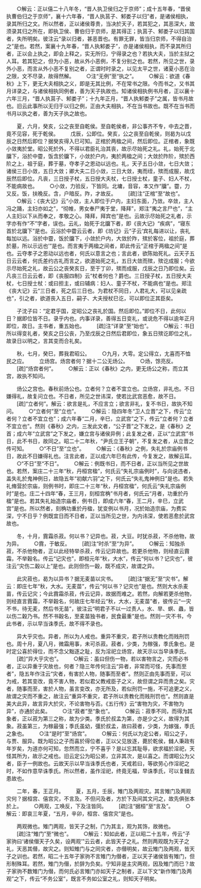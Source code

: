 <!-- { "loadSidebar": true } -->
　　○解云：正以僖二十八年冬，“晋人执卫侯归之于京师”；成十五年春，“晋侯执曹伯归之于京师”，襄十六年春，“晋人执莒子、邾娄子以归”者，是诸侯相执，录其所归之文。所以然者，正以诸侯尊贵，当决於天子，若其犯之，其恶深大，故须录其归之所在，即执卫侯、曹伯归于京师，是其得正；执莒子、邾娄子以归其国者，失所明矣。彼注云“录以归者，甚恶晋也。有罪无罪，皆当归京师，不得自治之”是也。若然，案襄十九年春，“晋人执邾娄子”，亦是诸侯相执，而不录其所归者，正以会上执之，即会上释之，实无所归，宁得录之也？若执大夫，当於主狱之人耳。若其犯之，但为小恶，故从外小恶例，不复分别之也。若然，所见之世，录外小恶，而言从外小恶不复别之者，正谓时时录之，以见太平之世，诸夏小恶在治之限，文不尽录，故得然解。
　　○注“无例”至“执之”。
　　○解云：欲道《春秋》上下，更无大夫相执之义，即是无其比例，不在常书之限。今而书之，又书其月详录之，与诸侯相执同例者，善为天子执故也。知诸侯相执例书月者，正以襄十六年三月，“晋人执莒子、邾娄子”；十九年正月，“晋人执邾娄子”之属，皆书月故也。旧云此事所以无归于以归之例，正由大夫相执，不在当书故也。既不在当书而书月以执之者，善为天子执之故也。

　　夏，六月，癸亥，公之丧至自乾侯。至自乾侯者，非公事齐不专，中去之晋，竟不见容，死于乾侯。
　　戊辰，公即位。癸亥，公之丧至自乾侯，则曷为以戊辰之日然后即位？据癸亥得入巳可知。正棺於两楹之间，然后即位。正棺者，象既小敛夷於堂。昭公死於外，不得以君臣礼治其丧，故示尽始死之礼。礼，始死于北牖下，浴於中霤，饭含於牖下，小敛於户内，夷於两楹之间；大敛於阼阶，殡於西阶之上，祖于庭，葬于墓，夺孝子之恩动以远也。礼，天子五日小敛，七日大敛；诸侯三日小敛，五日大敛；卿大夫二日小敛，三日大敛，夷而绖，殡而成服，故戊辰然后即位。凡丧，三日授子杖，五日授大夫杖，七日授士杖，童子、妇人不杖，不能病故也。
　　○小敛，力验反，下皆同。北墉，音容，本又作“牖”。霤，力又反。饭，扶晚反。含，户暗反。阼，才故反。
　　[疏]注“正棺”至“故也”。
　　○解云：《丧大记》云“小敛，主人即位于户内，主妇东面，乃敛。卒敛，主人冯之踊，主妇亦如之”，“彻帷，男女奉尸夷于堂，降拜”，郑注“夷之言尸也”，“主人主妇以下从而奉之，孝敬之心。降拜，拜宾也”是也。云故示尽始死之礼者，示字亦有作“不”字者，误也。云礼，始死于北牖下者，即《丧大记》“疾病”，“寝东首於北牖下”是也。云浴於中霤云云者，即《坊记》云“子云‘宾礼每进以让，丧礼每加以远。浴於中霤，饭於牖下，小敛於户内，大敛於阼，殡於客位，祖於庭，葬於墓，所以示远也’”是也。而言夷于两楹之间者，即此传云“正棺于两楹之间”是也。云夺孝子之恩动以远也者，何氏以意言之也；言此者，欲陈始死礼。云天子五日云云者，何氏差约古礼而言之，欲道始死之礼，五日大敛而殡，殡讫成服；今欲示尽始死之礼，故云公之丧癸亥日，至于丁卯，殡而成服，戊辰之日乃即位矣。云凡丧三日云云者，即《丧服四制》云“杖者何也？爵也。三日授子杖，五日授大夫杖，七日授士杖：或曰担主，或曰辅病：妇人、童子不杖，不能病也”是也。郑注《丧大记》云“三日者，死之后三日也。为君杖不同日，人君礼大，可以见亲疏也”，引之者，欲道丧入五日，嗣子、大夫授杖巳讫，可以即位正其臣矣。

　　子沈子曰：“定君乎国，定昭公之丧礼於国。然后即位。”即位不日，此何以日？据即位皆不日。录乎内也。内事详录，善得五日变礼，或说危不得以逾年正月即位，故日。主书者，重五始也。
　　[疏]注“详录”至“始也”。
　　○解云：书日所以得变礼者，癸亥之日公丧，乃至戊辰之日然后君即位，象五日殡讫即位之礼，故录日以明之，言其变而合礼矣。

　　秋，七月，癸巳，葬我君昭公。
　　○九月，大雩。定公得立，尢喜而不恤民之应。
　　立炀宫。炀宫者何？据十二公无炀公。
　　○炀，馀亮反。
　　[疏]“炀宫者何”。
　　○解云：正以《春秋》之内，更无炀公之称，而立其宫，故执不知问。

　　炀公之宫也。春秋前炀公也。立者何？立者不宜立也。立炀宫，非礼也。不日嫌得礼，故复问立也。不日者，所见之世讳深，使若比武宫恶愈，故不日。
　　[疏]“立者何”。解云：欲言是礼，不应言立；欲言非礼，复不书日，故执不知问。
　　○“立者何”至“立也”。
　　○解云：隐四年冬“卫人立晋”之下，传云“立者何？立者不宜立也”；成六年春“二月，辛巳，立武宫”之下，传云“立者何？立者不宜立也”。然则《春秋》之内，三发此文者，“公子晋”之下发之，是《春秋》之首；成六年“立武宫”之下发之，嫌立宫与诸侯异例；此复发之者，正以“立武宫”书日，此不书日，故同之。昭二十二年秋，“尹氏立王子朝”，不复发之者，从立晋之传可知。
　　○“不日”至“立也”。
　　○解云：《春秋》之例，失礼於宗庙例书日，故此不日嫌得礼也。注言此者，正以成六年巳有此传，今复发之，故解云耳。
　　○“不日”至“不日”。
　　○解云：例既书日，而不日者，正以当所见之世故也。若然，案庄二十三年“秋，丹桓宫楹”，何氏云“失礼宗庙例时”，与向说违者，盖失礼於鬼神例日，故隐五年“初献六羽”之下，何氏云“失礼鬼神例日”是也。若失礼脩营於宗庙，则例书时，即庄二十三年“秋，丹桓宫楹”，何氏云“失礼宗庙例时”是也。庄二十四年“春，王三月，刻桓宫桷”书月者，何氏云“月者，功重於丹楹”是也。若其失礼始造宗庙者，例书日，即成六年“春，王二月，辛巳，立武宫”是也。所以然者，刻桷功重於丹楹，犹变例以书月，况於始造宗庙，为费实深，宁不日乎？例既宜日而不日者，正以当所见之世，为内讳深，使若恶愈於武宫故也。

　　冬，十月，霣霜杀菽。何以书？记异也。菽，大豆。时犹杀菽，不杀他物，故为异。
　　○霣，于敏反。
　　[疏]注“时杀”至“为异”。
　　○解云：知独杀菽，不杀他物者，正以此经特举杀菽，传云记异故也。若更杀他物，则经直云霣霜，不举穀名。传云“记灾也”，即桓元年“秋，大水”，传云“何以书？记灾也”，彼注云“灾伤二穀以上”是也。此则但伤一穀，既不成灾，故谓之异。

　　此灾菽也，曷为以异书？据无麦苗以灾书。
　　[疏]注“据无”至“灾书”。解云：即庄七年“秋，大水。无麦苗”，传云“何以书？记灾也”是也。然则大水杀麦苗，传云记灾；今此霣霜杀菽，传云记异，故据而难之。若然，向解若更杀他物，则经直言霣霜，不举穀名，何故庄七年经云“秋，大水，无麦苗”者，彼传云“一灾不书，待无麦，然后书无苗”，彼注云“明君子不以一过责人，水、旱、螟、蟲，皆以伤二穀乃书。然不书穀名，至麦苗独书者，民食最重”是也。然则一灾不书，今此书者，示以早当诛季氏，故不得不录也。

　　异大乎灾也。异者，所以为人戒也。重异不重灾，君子所以贵教化而贱刑罚也。周十月，夏八月，微霜用事，未可杀菽。菽者，少类，为稼强，季氏象也。是时定公喜於得位，而不念父黜逐之耻，反为淫祀立炀宫，故天示以当早诛季氏。
　　[疏]“异大乎灾也”。
　　○解云：虽曰但伤一物，若以害物言之，灾而必书者，正以异重于灾故也，何者？隐三年传何注云“异者，非常而可怪，先事而至者”，隐五年作注云“灾者，有害於人物，随事而至者”。然则正由先事而至，可以为戒，若其变改，竟不害人物，若似君父教戒臣子之义，故但谓之异而贵之矣。灾者，随事而至，害於人物，虽言变改，亦无所及，若似刑罚一施，不可追更之义，故谓之灾而不重之，故注云“重异不重灾，君子所以贵教化而贱刑罚也”。然则直是美大此异，故言异大於灾，不论害物与否。《五行传》云“害物为灾，不害物为异”，亦通於此矣。
　　○注“菽者”至“象也”。
　　○解云：菽季不同，而得为其象者，正以菽为第三之称，故为少类。季氏於叔孟为第，亦是少之义，故得为其象。菽虽第三，为稼最强；季氏虽幼，彊於叔孟，故曰菽者，少类，为嫁强，季氏之象也。
　　○注“是时”至“炀宫”。
　　○解云：何氏以为定公者，昭公之子，与贾、服异。既为昭公之子而喜於得位者，正以父见放逐，薨於乾侯，雠人秉政有年岁矣，为道亦何可知，忽然而立，宁不喜乎？是以忘其耻辱，欲求福於淫祀，天怪其所为，故示之戒也。旧云定公为昭公弟，立非其次，是以喜之。而谓昭公为父者，臣子一例故也。云故天示以早当诛季氏也者，天戒若曰，等欲劳心作淫祀之时，不如作意早诛季氏。所以然者，虽作淫祀，终竟无福，早诛季氏，可以复雠去患故也。

　　二年，春，王正月。
　　夏，五月，壬辰，雉门及两观灾。其言雉门及两观灾何？据桓宫、僖宫灾，不言及。不但问及者，方於下及间其文问之，故先俱张本於上。
　　○两观，工唤反，下及注皆同。
　　[疏]注“据桓”至“言及”。
　　○解云：即哀三年夏，“五月，辛卯，桓宫、僖宫灾”是也。

　　两观微也。雉门两观，皆天子之制，门为其主，观为其饰，故微也。
　　[疏]注“雉门”至“微也”。
　　○解云：知如此者，正以昭二十五年，传云“子家驹曰‘诸侯僣天子久矣，设两观’”云云者，此皆天子之礼。然则两观既为天子之礼，天恶其僣，故灾之。则知雉门与之同灾者，亦僣明矣，故云雉门及两观，皆天子之训也。若然，昭二十五年子家驹不言雉门为僣者，正以天子诸侯皆有雉门，但形制殊耳。若然，雉门为僣，於辞为负矣。宁知非是主灾两观，因及雉门而巳？故子家驹不数雉门为僣，而何氏必言雉门亦如天子之制者，正以下文“新作雉门及两观”之下，传云“不务公室”，既言不务如公室之礼，则知天子明矣。

